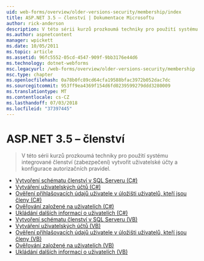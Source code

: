 ```yaml
---
uid: web-forms/overview/older-versions-security/membership/index
title: ASP.NET 3.5 – členství | Dokumentace Microsoftu
author: rick-anderson
description: V této sérii kurzů prozkoumá techniky pro použití systému integrované členství (zabezpečení) vytvořit uživatelské účty a konfigurace autorizačních pravidel.
ms.author: aspnetcontent
manager: wpickett
ms.date: 10/05/2011
ms.topic: article
ms.assetid: 96fc5552-05cd-4547-909f-9bb3176e44d6
ms.technology: dotnet-webforms
msc.legacyurl: /web-forms/overview/older-versions-security/membership
msc.type: chapter
ms.openlocfilehash: 0a78b0fc89cd64cfa19588bfac3972b052dac7dc
ms.sourcegitcommit: 953ff9ea4369f154d6fd0239599279ddd3280009
ms.translationtype: MT
ms.contentlocale: cs-CZ
ms.lasthandoff: 07/03/2018
ms.locfileid: "37397445"
---
```

<a name="aspnet-35---membership"></a>ASP.NET 3.5 – členství
====================
> V této sérii kurzů prozkoumá techniky pro použití systému integrované členství (zabezpečení) vytvořit uživatelské účty a konfigurace autorizačních pravidel.


- [Vytvoření schématu členství v SQL Serveru (C#)](creating-the-membership-schema-in-sql-server-cs.md)
- [Vytváření uživatelských účtů (C#)](creating-user-accounts-cs.md)
- [Ověření přihlašovacích údajů uživatele v úložišti uživatelů, kteří jsou členy (C#)](validating-user-credentials-against-the-membership-user-store-cs.md)
- [Ověřování založené na uživatelích (C#)](user-based-authorization-cs.md)
- [Ukládání dalších informací o uživatelích (C#)](storing-additional-user-information-cs.md)
- [Vytvoření schématu členství v SQL Serveru (VB)](creating-the-membership-schema-in-sql-server-vb.md)
- [Vytváření uživatelských účtů (VB)](creating-user-accounts-vb.md)
- [Ověření přihlašovacích údajů uživatele v úložišti uživatelů, kteří jsou členy (VB)](validating-user-credentials-against-the-membership-user-store-vb.md)
- [Ověřování založené na uživatelích (VB)](user-based-authorization-vb.md)
- [Ukládání dalších informací o uživatelích (VB)](storing-additional-user-information-vb.md)
